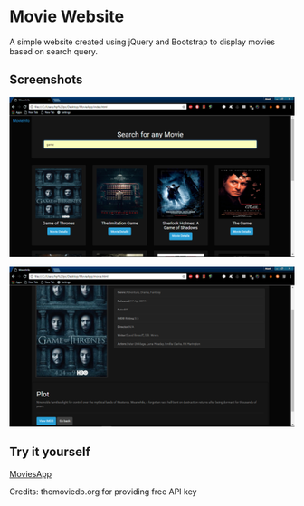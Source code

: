 # Movie Website
A simple website created using jQuery and Bootstrap to display movies based on search query.

## Screenshots

![main screen](https://github.com/agarwal-akash/Movie-Website/blob/master/images/mainScreen.png)

![selected movie info](https://github.com/agarwal-akash/Movie-Website/blob/master/images/selected.png)

## Try it yourself

[MoviesApp](https://codepen.io/akash_23/project/full/AkzqNP/) 

Credits: themoviedb.org for providing free API key


